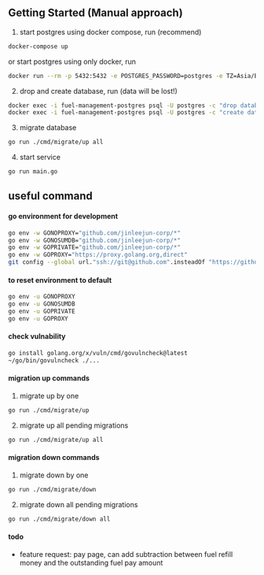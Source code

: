 ## Getting Started (Manual approach)

1. start postgres using docker compose, run (recommend)
```sh
docker-compose up
```
or start postgres using only docker, run
```sh
docker run --rm -p 5432:5432 -e POSTGRES_PASSWORD=postgres -e TZ=Asia/Bangkok --name postgres postgres:16-alpine
```

2. drop and create database, run (data will be lost!)
```sh
docker exec -i fuel-management-postgres psql -U postgres -c "drop database if exists fuel"
docker exec -i fuel-management-postgres psql -U postgres -c "create database fuel"
```

3. migrate database
```sh
go run ./cmd/migrate/up all
```

4. start service
```sh
go run main.go
```

## useful command

#### go environment for development
```sh
go env -w GONOPROXY="github.com/jinleejun-corp/*"
go env -w GONOSUMDB="github.com/jinleejun-corp/*"
go env -w GOPRIVATE="github.com/jinleejun-corp/*"
go env -w GOPROXY="https://proxy.golang.org,direct"
git config --global url."ssh://git@github.com".insteadOf "https://github.com"
```

#### to reset environment to default
```sh
go env -u GONOPROXY
go env -u GONOSUMDB
go env -u GOPRIVATE
go env -u GOPROXY
```

#### check vulnability
```sh
go install golang.org/x/vuln/cmd/govulncheck@latest
~/go/bin/govulncheck ./...
```

#### migration up commands

1. migrate up by one
```sh
go run ./cmd/migrate/up
```

2. migrate up all pending migrations
```sh
go run ./cmd/migrate/up all
```

#### migration down commands

1. migrate down by one
```sh
go run ./cmd/migrate/down
```

2. migrate down all pending migrations
```sh
go run ./cmd/migrate/down all
```

#### todo
- feature request: pay page, can add subtraction between fuel refill money and the outstanding fuel pay amount
